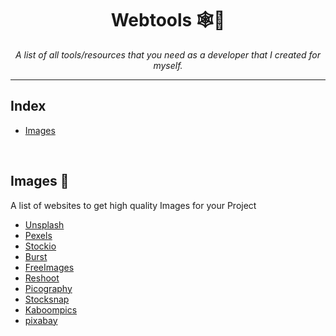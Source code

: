 <div align="center">
    <h1>Webtools 🕸️🔨</h1>
    <i>A  list of all tools/resources that you need as a developer that I created for myself. </i>
</div>

---

## Index

-   [Images](#Images)

<br/>

## Images 📸

 <p > A list of websites to get high quality Images for your Project</p>

-   [Unsplash](https://unsplash.com/)
-   [Pexels](https://www.pexels.com/)
-   [Stockio](https://www.stockio.com/)
-   [Burst](https://burst.shopify.com/)
-   [FreeImages](https://www.freeimages.com/)
-   [Reshoot](https://www.reshot.com/)
-   [Picography](https://picography.co/)
-   [Stocksnap](https://stocksnap.io/)
-   [Kaboompics](https://kaboompics.com/)
-   [pixabay](https://pixabay.com/)
